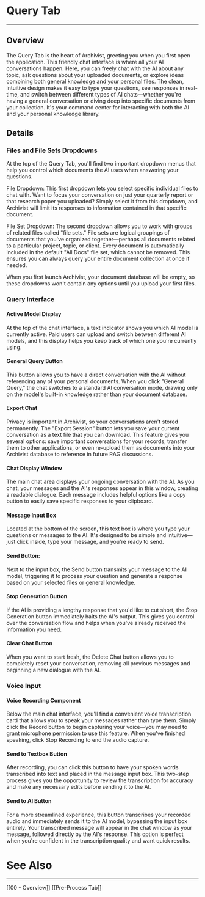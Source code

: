 # Query Tab
---

## Overview

The Query Tab is the heart of Archivist, greeting you when you first open the application. This friendly chat interface is where all your AI conversations happen. Here, you can freely chat with the AI about any topic, ask questions about your uploaded documents, or explore ideas combining both general knowledge and your personal files. The clean, intuitive design makes it easy to type your questions, see responses in real-time, and switch between different types of AI chats—whether you're having a general conversation or diving deep into specific documents from your collection. It's your command center for interacting with both the AI and your personal knowledge library.

## Details

### Files and File Sets Dropdowns

At the top of the Query Tab, you'll find two important dropdown menus that help you control which documents the AI uses when answering your questions.

File Dropdown: This first dropdown lets you select specific individual files to chat with. Want to focus your conversation on just your quarterly report or that research paper you uploaded? Simply select it from this dropdown, and Archivist will limit its responses to information contained in that specific document.

File Set Dropdown: The second dropdown allows you to work with groups of related files called "file sets." File sets are logical groupings of documents that you've organized together—perhaps all documents related to a particular project, topic, or client. Every document is automatically included in the default "All Docs" file set, which cannot be removed. This ensures you can always query your entire document collection at once if needed.

When you first launch Archivist, your document database will be empty, so these dropdowns won't contain any options until you upload your first files.

### Query Interface

#### Active Model Display
At the top of the chat interface, a text indicator shows you which AI model is currently active. Paid users can upload and switch between different AI models, and this display helps you keep track of which one you're currently using.

#### General Query Button
This button allows you to have a direct conversation with the AI without referencing any of your personal documents. When you click "General Query," the chat switches to a standard AI conversation mode, drawing only on the model's built-in knowledge rather than your document database.

#### Export Chat
Privacy is important in Archivist, so your conversations aren't stored permanently. The "Export Session" button lets you save your current conversation as a text file that you can download. This feature gives you several options: save important conversations for your records, transfer them to other applications, or even re-upload them as documents into your Archivist database to reference in future RAG discussions.

#### Chat Display Window
The main chat area displays your ongoing conversation with the AI. As you chat, your messages and the AI's responses appear in this window, creating a readable dialogue. Each message includes helpful options like a copy button to easily save specific responses to your clipboard.

#### Message Input Box
Located at the bottom of the screen, this text box is where you type your questions or messages to the AI. It's designed to be simple and intuitive—just click inside, type your message, and you're ready to send.

#### Send Button:
Next to the input box, the Send button transmits your message to the AI model, triggering it to process your question and generate a response based on your selected files or general knowledge.

#### Stop Generation Button
If the AI is providing a lengthy response that you'd like to cut short, the Stop Generation button immediately halts the AI's output. This gives you control over the conversation flow and helps when you've already received the information you need.

#### Clear Chat Button
When you want to start fresh, the Delete Chat button allows you to completely reset your conversation, removing all previous messages and beginning a new dialogue with the AI.

### Voice Input

#### Voice Recording Component
Below the main chat interface, you'll find a convenient voice transcription card that allows you to speak your messages rather than type them. Simply click the Record button to begin capturing your voice—you may need to grant microphone permission to use this feature. When you've finished speaking, click Stop Recording to end the audio capture.

#### Send to Textbox Button
After recording, you can click this button to have your spoken words transcribed into text and placed in the message input box. This two-step process gives you the opportunity to review the transcription for accuracy and make any necessary edits before sending it to the AI.

#### Send to AI Button
For a more streamlined experience, this button transcribes your recorded audio and immediately sends it to the AI model, bypassing the input box entirely. Your transcribed message will appear in the chat window as your message, followed directly by the AI's response. This option is perfect when you're confident in the transcription quality and want quick results.

# See Also
---

[[00 - Overview]]
[[Pre-Process Tab]]
